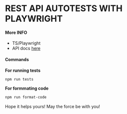 # REST API AUTOTESTS WITH PLAYWRIGHT

#### More INFO

- TS/Playwright
- API docs [here](https://crudapi.co.uk/help/api-docs)

#### Commands

**For running tests**

```sh
npm run tests
```

**For formmating code**

```sh
npm run format-code
```

Hope it helps yours! May the force be with you!
